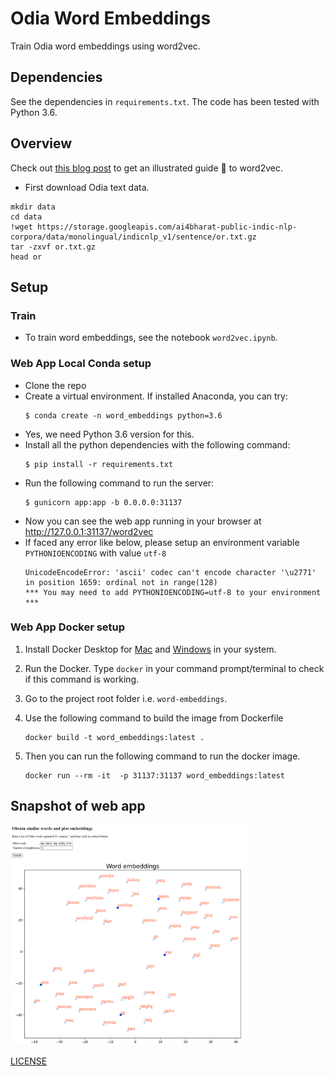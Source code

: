 # Odia Word Embeddings

Train Odia word embeddings using word2vec.

## Dependencies
See the dependencies in `requirements.txt`.
The code has been tested with Python 3.6.

## Overview

Check out [this blog post](https://jalammar.github.io/illustrated-word2vec/) to get an illustrated guide 📙 to word2vec.

- First download Odia text data.

```shell
mkdir data
cd data
!wget https://storage.googleapis.com/ai4bharat-public-indic-nlp-corpora/data/monolingual/indicnlp_v1/sentence/or.txt.gz
tar -zxvf or.txt.gz
head or
```
## Setup
### Train
- To train word embeddings, see the notebook `word2vec.ipynb`.

### Web App Local Conda setup
- Clone the repo
- Create a virtual environment. If installed Anaconda, you can try:
    ```shell
    $ conda create -n word_embeddings python=3.6
    ```
- Yes, we need Python 3.6 version for this.
- Install all the python dependencies with the following command:
    ```shell
    $ pip install -r requirements.txt
    ```
- Run the following command to run the server:
    ```shell
    $ gunicorn app:app -b 0.0.0.0:31137
    ```
- Now you can see the web app running in your browser at http://127.0.0.1:31137/word2vec
- If faced any error like below, please setup an environment variable `PYTHONIOENCODING` with value `utf-8`
    ```shell
    UnicodeEncodeError: 'ascii' codec can't encode character '\u2771' in position 1659: ordinal not in range(128)
    *** You may need to add PYTHONIOENCODING=utf-8 to your environment ***
    ```

### Web App Docker setup

1. Install Docker Desktop for [Mac](https://docs.docker.com/desktop/mac/install/) and [Windows](https://docs.docker.com/desktop/windows/install/) in your system.
2. Run the Docker. Type `docker` in your command prompt/terminal to check if this command is working.
3. Go to the project root folder i.e. `word-embeddings`.
4. Use the following command to build the image from Dockerfile

    ```shell
    docker build -t word_embeddings:latest .
    ```
5. Then you can run the following command to run the docker image.

    ```shell
    docker run --rm -it  -p 31137:31137 word_embeddings:latest
    ```

## Snapshot of web app
<img src="/docs/snapshot.png" width="75%" height="75%"/>

[LICENSE](https://github.com/OdiaNLP/word-embeddings/blob/main/LICENSE)
